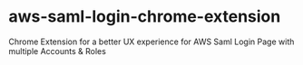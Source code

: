 # aws-saml-login-chrome-extension
Chrome Extension for a better UX experience for AWS Saml Login Page with multiple Accounts &amp; Roles
